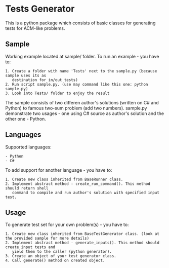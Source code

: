 Tests Generator
===============

This is a python package which consists of basic classes for generating tests for ACM-like problems.

Sample
------
Working example located at sample/ folder. To run an example - you have to:

	1. Create a folder with name 'Tests' next to the sample.py (because sample uses its as 
	   destination for in/out tests)
	2. Run script sample.py. (use may command like this one: python sample.py)
	3. Look into Tests/ folder to enjoy the result

The sample consists of two differen author's solutions (written on C# and Python) to 
famous two-sum problem (add two numbers). sample.py demonstrate two usages - one using
C# source as author's solution and the other one - Python.

Languages
---------

Supported languages:

	- Python
	- C#

To add support for another language - you have to:

	1. Create new class inherited from BaseRunner class.
	2. Implement abstract method - create_run_command(). This method should return shell 
	   command to compile and run author's solution with specified input test. 

Usage
-----
To generate test set for your own problem(s) - you have to:

	1. Create new class inherited from BaseTestGenerator class. (look at the provided sample for more details)
	2. Implement abstract method - generate_inputs(). This method should create input tests and 
	   yield them to the caller (python generator).
	3. Create an object of your test generator class.
	4. Call generate() method on created object.
